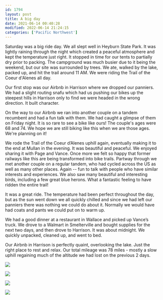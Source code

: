 ```yaml
---
id: 1794
layout: post
title: A big day
date: 2021-06-14 00:40:28
modified: 2022-06-14 21:24:15
categories: ['Pacific Northwest']
---
```


Saturday was a big ride day. We all slept well in Heyburn State Park. It was lightly raining through the night which created a peaceful atmosphere and kept the temperature just right. It stopped in time for our tents to partially dry prior to packing. The campground was much busier due to it being the weekend, but our site was surrounded by trees. We ate, walked by the lake, packed up, and hit the trail around 11 AM. We were riding the Trail of the Coeur d'Alenes all day.


Our first stop was our Airbnb in Harrison where we dropped our panniers. We had a slight routing snafu which had us pushing our bikes up the steepest hills in Harrison only to find we were headed in the wrong direction. It built character.


On the way to our Airbnb we ran into another couple on a tandem recumbent and had a fun talk with them. We had caught a glimpse of them on Friday night. It is so rare to see a bike like ours! The couple's ages were 68 and 74. We hope we are still biking like this when we are those ages. We're planning on it!


We rode the Trail of the Coeur d’Alenes uphill again, eventually making it to the end at Mullan in the evening. It was beautiful and peaceful. We enjoyed sharing it with Page and Vance. Once more we felt so happy that former railways like this are being transformed into bike trails. Partway through we met another couple on a regular tandem, who had cycled across the US as well as many other places. Again -- fun to talk with people who have similar interests and experiences. We also saw many beautiful and interesting birds, including a few great blue herons. What a fantastic feeling to have ridden the entire trail!


It was a great ride. The temperature had been perfect throughout the day, but as the sun went down we all quickly chilled and since we had left our panniers there was nothing we could do about it. Normally we would have had coats and pants we could put on to warm up.


We had a good dinner at a restaurant in Wallace and picked up Vance’s truck. We drove to a Walmart in Smelterville and bought supplies for the next two days, and then drove to Harrison. It was about midnight. We quickly unpacked, cleaned up, and went to bed.


Our Airbnb in Harrison is perfectly quaint, overlooking the lake. Just the right place to rest and relax. Our total mileage was 78 miles - mostly a slow uphill regaining much of the altitude we had lost on the previous 2 days.




![](https://ride.whitings.org/wp-content/uploads/2022/02/IMG_1317-1024x768.jpg)


![](https://ride.whitings.org/wp-content/uploads/2022/02/PXL_20210612_001353657-1024x768.jpg)


![](https://ride.whitings.org/wp-content/uploads/2022/02/PXL_20210612_160448865-1024x768.jpg)


![](blob:https://ride.whitings.org/592953c7-01b3-471f-8d11-15726b344687)



